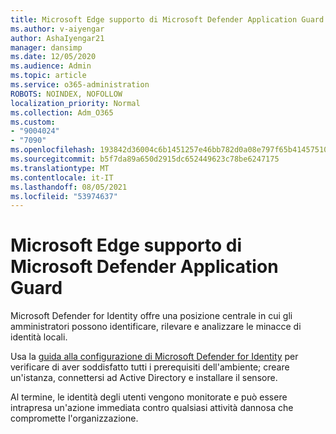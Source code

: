 ```yaml
---
title: Microsoft Edge supporto di Microsoft Defender Application Guard
ms.author: v-aiyengar
author: AshaIyengar21
manager: dansimp
ms.date: 12/05/2020
ms.audience: Admin
ms.topic: article
ms.service: o365-administration
ROBOTS: NOINDEX, NOFOLLOW
localization_priority: Normal
ms.collection: Adm_O365
ms.custom:
- "9004024"
- "7090"
ms.openlocfilehash: 193842d36004c6b1451257e46bb782d0a08e797f65b41457510339fb90aa7083
ms.sourcegitcommit: b5f7da89a650d2915dc652449623c78be6247175
ms.translationtype: MT
ms.contentlocale: it-IT
ms.lasthandoff: 08/05/2021
ms.locfileid: "53974637"
---
```

# <a name="microsoft-edges-support-for-microsoft-defender-application-guard"></a>Microsoft Edge supporto di Microsoft Defender Application Guard

Microsoft Defender for Identity offre una posizione centrale in cui gli amministratori possono identificare, rilevare e analizzare le minacce di identità locali. 

Usa la [guida alla configurazione di Microsoft Defender for Identity](https://admin.microsoft.com/AdminPortal/Home?#/modernonboarding/microsoftdefenderforidentitysetupguide) per verificare di aver soddisfatto tutti i prerequisiti dell'ambiente; creare un'istanza, connettersi ad Active Directory e installare il sensore. 

Al termine, le identità degli utenti vengono monitorate e può essere intrapresa un'azione immediata contro qualsiasi attività dannosa che compromette l'organizzazione.
